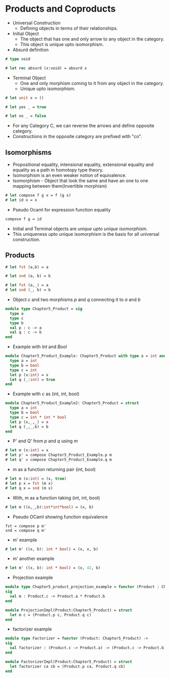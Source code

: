 # Products and Coproducts
* Universal Construction
  - Defining objects in terms of their relationships.
* Initial Object
  - The object that has one and only arrow to any object in the category.
  - This object is unique upto isomorphism.
* Absurd definition
```ocaml
# type void
```
```ocaml
# let rec absurd (x:void) = absurd x
```
* Terminal Object
  - One and only morphism coming to it from any object in the category.
  - Unique upto isomorphism.
```ocaml
# let unit x = ()
```
```ocaml
# let yes _ = true
```
```ocaml
# let no _ = false
```
* For any Category C, we can reverse the arrows and define opposite category.
* Constructions in the opposite category are prefixed with "co".
## Isomorphisms
* Propositional equality, intensional equality, extensional equality and equality as a path in homotopy type theory.
* Isomorphism is an even weaker notion of equivalence.
* Isomorphism - Object that look the same and have an one to one mapping between them(Invertible morphism)
```ocaml
# let compose f g x = f (g x)
# let id x = x
```
* Pseudo Ocaml for expression function equality
```ocaml
compose f g = id
```
* Initial and Terminal objects are *unique upto unique isomorphism*.
* This uniqueness upto unique isomorphism is the basis for all universal construction.
## Products
```ocaml
# let fst (a,b) = a
```
```ocaml
# let snd (a, b) = b
```
```ocaml
# let fst (a,_) = a
# let snd (_, b) = b
```
* Object *c* and two morphisms *p* and *q* connecting it to *a* and *b*
```ocaml
module type Chapter5_Product = sig
  type a
  type c
  type b
  val p : c -> a
  val q : c -> b
end
```
* Example with *Int* and *Bool*
```ocaml
module Chapter5_Product_Example: Chapter5_Product with type a = int and type b = bool and type c = int = struct
  type a = int
  type b = bool
  type c = int
  let p (x:int) = x
  let q (_:int) = true
end
```
* Example with *c* as (int, int, bool)
```ocaml
module Chapter5_Product_Example2: Chapter5_Product = struct
  type a = int
  type b = bool
  type c = int * int * bool
  let p (x,_,_) = x
  let q (_,_,b) = b
end
```
* P' and Q' from *p* and *q* using *m*
```ocaml
# let m (x:int) = x
# let p' = compose Chapter5_Product_Example.p m
# let q' = compose Chapter5_Product_Example.q m
```
* m as a function returning pair (int, bool)
```ocaml
# let m (x:int) = (x, true)
# let p x = fst (m x)
# let q x = snd (m x)
```
* With, m as a function taking (int, int, bool)
```ocaml
# let m ((x,_,b):int*int*bool) = (x, b)
```
* Pseudo OCaml showing function equivalence
```
fst = compose p m'
snd = compose q m'
```
* m' example
```ocaml
# let m' ((x, b): int * bool) = (x, x, b)
```
* m' another example
```ocaml
# let m' ((x, b): int * bool) = (x, 42, b)
```
* Projection example
```ocaml
module type Chapter5_product_projection_example = functor (Product : Chapter5_Product) ->
sig
  val m : Product.c -> Product.a * Product.b
end
```
```ocaml
module ProjectionImpl(Product:Chapter5_Product) = struct
  let m c = (Product.p c, Product.q c)
end
```
* factorizer example
```ocaml
module type Factorizer = functor (Product: Chapter5_Product) ->
sig
  val factorizer : (Product.c -> Product.a) -> (Product.c -> Product.b) -> (Product.c -> Product.a * Product.b)
end
```
```ocaml
module FactorizerImpl(Product:Chapter5_Product) = struct
  let factorizer ca cb = (Product.p ca, Product.q cb)
end
```
